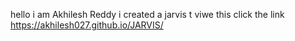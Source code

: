 hello i am Akhilesh Reddy i created a jarvis t viwe this click the link
https://akhilesh027.github.io/JARVIS/
